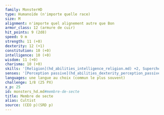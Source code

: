 ```yaml
---
family: MonsterHD
type: Humanoïde (n'importe quelle race)
size: M
alignment: n'importe quel alignement autre que Bon
armor_class: 12 (armure de cuir)
hit_points: 9 (2d8)
speed: 9 m
strength: 11 (+0)
dexterity: 12 (+1)
constitution: 10 (+0)
intelligence: 10 (+0)
wisdom: 11 (+0)
charisma: 10 (+0)
skills: '[Religion](hd_abilities_intelligence_religion.md) +2, Supercherie +2'
senses: '[Perception passive](hd_abilities_dexterity_perception_passive.md) 10'
languages: une langue au choix (commun le plus souvent)
challenge: 1/8 (25 PX)
x_p: 25
id: monsters_hd.md#membre-de-secte
title: Membre de secte
alias: Cultist
source: (CEO p)(SRD p)
---
```


